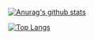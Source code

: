[![Anurag's github stats](https://github-readme-stats.vercel.app/api?username=Awkes&show_icons=true)](https://github.com/anuraghazra/github-readme-stats)

[![Top Langs](https://github-readme-stats.vercel.app/api/top-langs/?username=Awkes&hide=php&langs_count=5)](https://github.com/anuraghazra/github-readme-stats)
